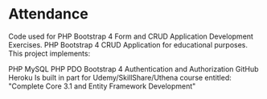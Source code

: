# Attendance
Code used for PHP Bootstrap 4 Form and CRUD Application Development Exercises.
PHP Bootstrap 4 CRUD Application for educational purposes. This project implements:

PHP
MySQL
PHP PDO
Bootstrap 4
Authentication and Authorization
GitHub
Heroku
Is built in part for Udemy/SkillShare/Uthena course entitled: "Complete Core 3.1 and Entity Framework Development"
